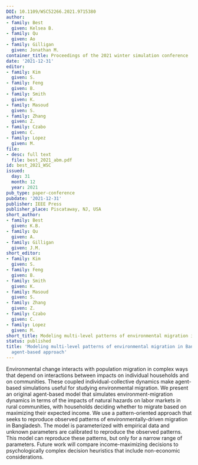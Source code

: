 ```yaml
---
DOI: 10.1109/WSC52266.2021.9715380
author:
- family: Best
  given: Kelsea B.
- family: Qu
  given: Ao
- family: Gilligan
  given: Jonathan M.
container_title: Proceedings of the 2021 winter simulation conference
date: '2021-12-31'
editor:
- family: Kim
  given: S.
- family: Feng
  given: B.
- family: Smith
  given: K.
- family: Masoud
  given: S.
- family: Zhang
  given: Z.
- family: Czabo
  given: C.
- family: Lopez
  given: M.
file:
- desc: full text
  file: best_2021_abm.pdf
id: best_2021_WSC
issued:
  day: 31
  month: 12
  year: 2021
pub_type: paper-conference
pubdate: '2021-12-31'
publisher: IEEE Press
publisher_place: Piscataway, NJ, USA
short_author:
- family: Best
  given: K.B.
- family: Qu
  given: A.
- family: Gilligan
  given: J.M.
short_editor:
- family: Kim
  given: S.
- family: Feng
  given: B.
- family: Smith
  given: K.
- family: Masoud
  given: S.
- family: Zhang
  given: Z.
- family: Czabo
  given: C.
- family: Lopez
  given: M.
short_title: Modeling multi-level patterns of environmental migration in Bangladesh
status: published
title: 'Modeling multi-level patterns of environmental migration in Bangladesh: An
  agent-based approach'
---
```

Environmental change interacts with population migration in complex ways that depend on interactions between impacts on individual households and on communities. These coupled individual-collective dynamics make agent-based simulations useful for studying environmental migration. We present an original agent-based model that simulates environment-migration dynamics in terms of the impacts of natural hazards on labor markets in rural communities, with households deciding whether to migrate based on maximizing their expected income. We use a pattern-oriented approach that seeks to reproduce observed patterns of environmentally-driven migration in Bangladesh. The model is parameterized with empirical data and unknown parameters are calibrated to reproduce the observed patterns. This model can reproduce these patterns, but only for a narrow range of parameters. Future work will compare income-maximizing decisions to psychologically complex decision heuristics that include non-economic considerations.
